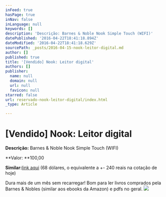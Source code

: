 ```yaml
---
inFeed: true
hasPage: true
inNav: false
inLanguage: null
keywords: []
description: 'Descrição: Barnes & Noble Nook Simple Touch (WIFI)'
datePublished: '2016-04-22T18:41:18.894Z'
dateModified: '2016-04-22T18:41:18.629Z'
sourcePath: _posts/2016-04-15-nook-leitor-digital.md
author: []
published: true
title: '[Vendido] Nook: Leitor digital'
authors: []
publisher:
  name: null
  domain: null
  url: null
  favicon: null
starred: false
url: reservado-nook-leitor-digital/index.html
_type: Article

---
```

# \[Vendido\] Nook: Leitor digital

**Descrição:** Barnes & Noble Nook Simple Touch (WIFI)

**Valor: **100,00

**Similar:**[link aqui][0] (68 dólares, o equivalente a +- 240 reais na cotação de hoje)

Dura mais de um mês sem recarregar! Bom para ler livros comprados pela Barnes & Nobles (similar aos ebooks da Amazon) e pdfs no geral.
![](https://the-grid-user-content.s3-us-west-2.amazonaws.com/ef3f20f6-98be-43da-9613-c559ce30657e.jpg)

[0]: http://www.amazon.com/gp/product/140053271X/ref=pd_lpo_sbs_dp_ss_1?pf_rd_p=1944687562&pf_rd_s=lpo-top-stripe-1&pf_rd_t=201&pf_rd_i=B006VB6UNI&pf_rd_m=ATVPDKIKX0DER&pf_rd_r=0NVHX1EF1Z02X8BT4T17